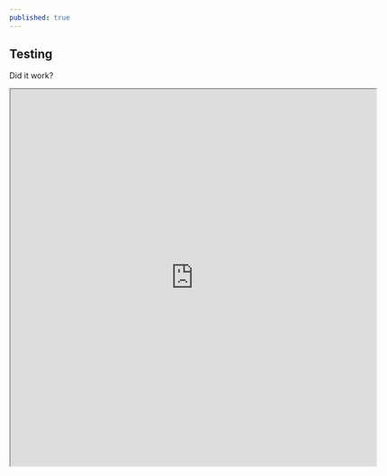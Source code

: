 ```yaml
---
published: true
---
```

## Testing

Did it work?

<iframe src="https://www.openprocessing.org/sketch/646277/embed/" width="650" height="670"></iframe>
